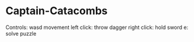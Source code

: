 # Captain-Catacombs
Controls:
wasd movement
left click: throw dagger
right click: hold sword
e: solve puzzle
